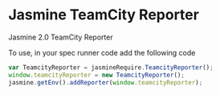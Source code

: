 Jasmine TeamCity Reporter
=======================

Jasmine 2.0 TeamCity Reporter


To use, in your spec runner code add the following code

```Javascript
var TeamcityReporter = jasmineRequire.TeamcityReporter();
window.teamcityReporter = new TeamcityReporter();
jasmine.getEnv().addReporter(window.teamcityReporter);
```
